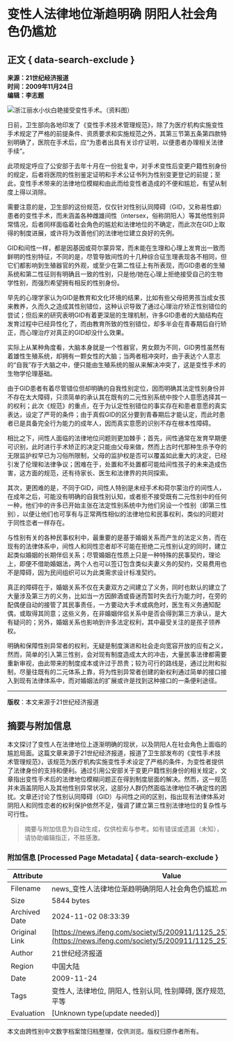 # 变性人法律地位渐趋明确 阴阳人社会角色仍尴尬

## 正文 { data-search-exclude }


**来源：21世纪经济报道**  
**时间：2009年11月24日**  
**编辑：李志题**  

![浙江丽水小伙白艳接受变性手术。（资料图）](http://img.ifeng.com/hres/200911/25/08/79ed7a36cfea04d53a50a74bf749cab5.jpg)

日前，卫生部向各地印发了《变性手术技术管理规范》，除了为医疗机构实施变性手术规定了严格的前提条件、资质要求和实施规范之外，其第三节第五条第四款特别明确了，医院在手术后，应“为患者出具有关诊疗证明，以便患者办理相关法律手续”。

此项规定呼应了公安部于去年十月在一份批复中，对手术变性后变更户籍性别身份的规定，后者将医院的性别鉴定证明和手术公证书列为性别变更登记的前提；至此，变性手术带来的法律地位模糊和由此而给变性者造成的不便和尴尬，有望从制度上得以消除。

需要注意的是，卫生部的这份规范，仅仅针对性别认同障碍（GID，又称易性癖）患者的变性手术，而未涵盖各种雌雄间性（intersex，俗称阴阳人）等其他性别异常情况，后者同样面临着社会角色的尴尬和法律地位的不确定，而此次在GID上取得的制度进展，或许将为改善他们的法律地位建立良好的先例。

GID和间性一样，都是因基因或荷尔蒙异常，而未能在生理和心理上发育出一致而鲜明的性别特征，不同的是，尽管导致间性的十几种综合征生理表现各不相同，但它们都影响到生殖器官的外观，或至少在第二性征上有所表现，而GID患者的生殖系统和第二性征则有明确且一致的性别，只是他/她在心理上拒绝接受自己的生物学性别，而强烈希望拥有相反的性别身份。

早先的心理学家认为GID是教育和文化环境的结果，比如有些父母把男孩当成女孩来教养，久而久之造成其性别错位，这种认识导致了通过心理治疗矫正性别错位的尝试；但后来的研究表明GID有着更深层的生理机制，许多GID患者的大脑结构在发育过程中已经异性化了，而由教育所致的性别错位，却多半会在青春期后自行矫正，而心理治疗对真正的GID却没什么效果。

实际上从某种角度看，大脑本身就是一个性器官，男女颇为不同，GID男性虽然有着雄性生殖系统，却拥有一颗女性的大脑；当两者相冲突时，由于表达个人意志的“自我”存于大脑之中，便只能由生殖系统的服从来解决冲突了，这是变性手术的生物学伦理基础。

由于GID患者有着尽管错位但却明确的自我性别定位，因而明确其法定性别身份并不存在太大障碍，只须简单的承认其在既有的二元性别系统中按个人意愿选择其一的权利；此次《规范》的重点，在于为认定性别错位的事实存在和患者意愿的真实表达，设定了严苛的条件；由于真假GID的区分要到青春期后才能认定，而此时患者已是具备完全行为能力的成年人，因而真实意愿的识别不存在根本性障碍。

相比之下，间性人面临的法律地位问题则更加棘手；首先，间性通常在发育早期便可识别，此时进行手术矫正的决定只能由父母来做，然而上古时代那种生杀予夺的无限监护权早已为习俗所限制，父母的监护权是否可以覆盖如此重大的决定，已经引发了伦理和法律争议；困难在于，处置和不处置都可能给间性孩子的未来造成伤害，这方面的规范，还有待家长、医生和法律界的共同探索。

其次，更困难的是，不同于GID，间性人特别是未经手术和荷尔蒙治疗的间性人，在成年之后，可能没有明确的自我性别认知，或者拒不接受既有二元性别中的任何一种，他们中的许多已开始主张在法定性别系统中为他们另设一个性别（即第三性别），以便让他们也可享有与正常两性相似的法律地位和民事权利，类似的问题对于同性恋者一样存在。

与性别有关的各种民事权利中，最重要的是基于婚姻关系而产生的法定义务，而在现有的法律体系中，间性人和同性恋者却不可能在拒绝二元性别认定的同时，建立起类似婚姻的长期伴侣关系；尽管婚姻在性质上只是一种特殊的民事契约，理论上，即便不借助婚姻法，两个人也可以签订包含类似夫妻义务的契约，交易费用也不是障碍，因为民间组织可以为此类需求设计标准契约。

真正的障碍在于，婚姻关系不仅在夫妻双方之间建立了义务，同时也默认的建立了大量涉及第三方的义务，比如当一方因醉酒或昏迷而暂时失去行为能力时，在旁的配偶便自动的接管了其民事责任，一方要动大手术或病危时，医生有义务通知配偶，或取得其同意；这些义务，在非婚姻伴侣关系中是否会得到第三方承认，是大有疑问的；另外，婚姻关系也影响到许多法定权利，其中最受关注的是孩子领养权。

明确和保障性别异常者的权利，无疑是制度演进和社会走向宽容开放的应有之义，然而，简单的引入第三性别，会对现有制度造成太大的冲击，大量民事法律都需要重新审视，由此带来的制度成本或许过于昂贵；较为可行的路线是，通过比附和拟制，尽量往既有的二元体系上靠，将为性别异常者创建的新权利通过简单的接口接入到现有法律体系中，而对婚姻法的扩展或许是找到这种接口的一条便利途径。

---
**版权**：本文来源于21世纪经济报道

## 摘要与附加信息

<!-- tcd_abstract -->
本文探讨了变性人在法律地位上逐渐明确的现状，以及阴阳人在社会角色上面临的尴尬局面。这篇文章来源于21世纪经济报道，报道了卫生部发布的《变性手术技术管理规范》，该规范为医疗机构实施变性手术设定了严格的条件，为变性者提供了法律身份的支持和便利。通过引用公安部关于变更户籍性别身份的相关规定，文章指出变性手术后的法律地位模糊问题正在得到制度层面的解决。然而，这一规范并未涵盖阴阳人及其他性别异常状况，这部分人群仍然面临法律地位不确定性的困扰。文章还讨论了性别认同障碍（GID）与间性之间的区别，指出现有法律体系对阴阳人和同性恋者的权利保护依然不足，强调了建立第三性别法律地位的复杂性与可行性。
<!-- tcd_abstract_end -->

> 摘要与附加信息为自动生成，仅供检索与参考。如有错误或遗漏（未知），请协助编辑指正，不胜感激。

### 附加信息 [Processed Page Metadata] { data-search-exclude }

| Attribute       | Value                                  |
|-----------------|----------------------------------------|
| Filename        | news_变性人法律地位渐趋明确阴阳人社会角色仍尴尬.md                             |
| Size            | 5844 bytes                           |
| Archived Date   | 2024-11-02 08:33:39                             |
| Original Link   | [https://news.ifeng.com/society/5/200911/1125_2579_1449691.shtml](https://news.ifeng.com/society/5/200911/1125_2579_1449691.shtml)                       |
| Author          | 21世纪经济报道                               |
| Region          | 中国大陆                               |
| Date            | 2009-11-24                                 |
| Tags            | 变性人, 法律地位, 阴阳人, 性别认同, 性别障碍, 医疗规范, 社会角色, 人权, 性别平等                                 |
| Evaluation            | [Unknown type(update needed)]                                 |
<!-- tcd_table_end -->

本文由跨性别中文数字档案馆归档整理，仅供浏览。版权归原作者所有。
